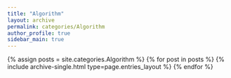 ```yaml
---
title: "Algorithm"
layout: archive
permalink: categories/Algorithm
author_profile: true
sidebar_main: true
---
```


{% assign posts = site.categories.Algorithm %}
{% for post in posts %} {% include archive-single.html type=page.entries_layout %} {% endfor %}
